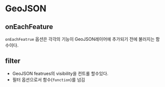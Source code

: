 # GeoJSON

## onEachFeature

`onEachFeatrue` 옵션은 각각의 기능이 GeoJSON레이어에 추가되기 전에 불러지는 함수이다.

## filter

- GeoJSON featrues의 visibility을 컨트롤 할수있다.
- 필터 옵션으로서 함수(`function`)를 넘김
